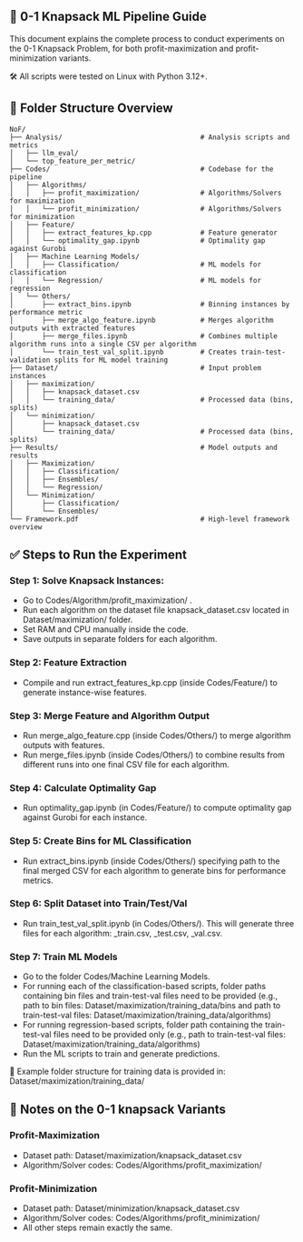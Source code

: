 
<!-- 1. For 0-1 knapsack (profit-maximization):
- Under folder 'Algorithm/profit_maximization', the algorithm/solver codes are present that need to be run.
- Under folder 'Dataset/maximization', the knapsack_dataset.csv contains the instances that is to be solved by the algorithms.
- Go to 'Algorithm/profit_maximization' to run each algorithm on 'Dataset/maximization/knapsack_dataset.csv'. You need to specify the RAM and CPU in the codebase, manually.
- Save outputs in separate folders for each algorithm.
- Run extract_features_kp.cpp in 'Codes/Feature' to generate instance features.
- Run merge_algo_feature.cpp in 'Codes/Others' to combine features with algorithm outputs.
- Run merge_files.ipynb in 'Codes/Others' to merge all outputs per algorithm.
- Run optimality_gap.ipynb in 'Codes/Feature' to calculate the optimality gap for each instance compared to gurobi. At the end there should be one file per algorithm.
- To extract bins for each performance metric per algorithm, run extract_bins.ipynb specifying the path to the final merged csv file for each algorithm.
- To divide train-test-validation dataset, run train_test_val_split.ipynb in 'Codes/Others' folders. This will generate 3 files (_train, _test, _val . csvs) per algorithm.
- The demo of the folder structure required can be found in 'Dataset/maximization/training_data' folder.
- Lastly, to run the ML models, got to the 'Machine Learning Models'. Two folder paths need to be specified; one containing the bins per algorithm ('Dataset/maximization/training_data/bins)' and another containing the train-tes-val files per algorithm ('Dataset/maximization/training_data/algorithms').


2. For 0-1 knapsack (profit-minimization):
- To run the algorithms for this variant, go to folder 'Algorithm/profit_minimization'. And, for dataset, refer to knapsack_dataset.csv under the folder 'Dataset/minimization'.
- The rest of the steps for preparing the dataset and training the models are same as the profit-maximization variant.


The above process should be enough to generate the fuinal results. -->
## 📘 0-1 Knapsack ML Pipeline Guide

This document explains the complete process to conduct experiments on the 0-1 Knapsack Problem, for both profit-maximization and profit-minimization variants. 

🛠️ All scripts were tested on Linux with Python 3.12+.
## 📂 Folder Structure Overview
```
NoF/
├── Analysis/                                  # Analysis scripts and metrics
│   ├── llm_eval/
│   └── top_feature_per_metric/
├── Codes/                                     # Codebase for the pipeline
│   ├── Algorithms/
│   │   ├── profit_maximization/               # Algorithms/Solvers for maximization
│   │   └── profit_minimization/               # Algorithms/Solvers for minimization
│   ├── Feature/
│   │   ├── extract_features_kp.cpp            # Feature generator
│   │   └── optimality_gap.ipynb               # Optimality gap against Gurobi
│   ├── Machine Learning Models/
│   │   ├── Classification/                    # ML models for classification
│   │   └── Regression/                        # ML models for regression
│   └── Others/
│       ├── extract_bins.ipynb                 # Binning instances by performance metric
│       ├── merge_algo_feature.ipynb           # Merges algorithm outputs with extracted features
│       ├── merge_files.ipynb                  # Combines multiple algorithm runs into a single CSV per algorithm
│       └── train_test_val_split.ipynb         # Creates train-test-validation splits for ML model training
├── Dataset/                                   # Input problem instances
│   ├── maximization/
│   │   ├── knapsack_dataset.csv
│   │   └── training_data/                     # Processed data (bins, splits)
│   └── minimization/
│       ├── knapsack_dataset.csv
│       └── training_data/                     # Processed data (bins, splits)
├── Results/                                   # Model outputs and results
│   ├── Maximization/
│   │   ├── Classification/
│   │   ├── Ensembles/
│   │   └── Regression/
│   └── Minimization/
│       ├── Classification/
│       └── Ensembles/
└── Framework.pdf                              # High-level framework overview
```

## ✅ Steps to Run the Experiment
### Step 1: Solve Knapsack Instances:
- Go to Codes/Algorithm/profit_maximization/ .
- Run each algorithm on the dataset file knapsack_dataset.csv located in Dataset/maximization/ folder.
- Set RAM and CPU manually inside the code.
- Save outputs in separate folders for each algorithm.

### Step 2: Feature Extraction
- Compile and run extract_features_kp.cpp (inside Codes/Feature/) to generate instance-wise features.

### Step 3: Merge Feature and Algorithm Output
- Run merge_algo_feature.cpp (inside Codes/Others/) to merge algorithm outputs with features.
- Run merge_files.ipynb (inside Codes/Others/) to combine results from different runs into one final CSV file for each algorithm.

### Step 4: Calculate Optimality Gap
- Run optimality_gap.ipynb (in Codes/Feature/) to compute optimality gap against Gurobi for each instance.

### Step 5: Create Bins for ML Classification
- Run extract_bins.ipynb (inside Codes/Others/) specifying path to the final merged CSV for each algorithm to generate bins for performance metrics. 

### Step 6: Split Dataset into Train/Test/Val
- Run train_test_val_split.ipynb (in Codes/Others/). This will generate three files for each algorithm: _train.csv, _test.csv, _val.csv.

### Step 7: Train ML Models
- Go to the folder Codes/Machine Learning Models.
- For running each of the classification-based scripts, folder paths containing bin files and train-test-val files need to be provided (e.g., path to bin files: Dataset/maximization/training_data/bins and path to train-test-val files: Dataset/maximization/training_data/algorithms)
- For running regression-based scripts, folder path containing the train-test-val files need to be provided only (e.g., path to train-test-val files: Dataset/maximization/training_data/algorithms)
- Run the ML scripts to train and generate predictions.

📂 Example folder structure for training data is provided in: Dataset/maximization/training_data/ 

## 📌 Notes on the 0-1 knapsack Variants

### Profit-Maximization
- Dataset path: Dataset/maximization/knapsack_dataset.csv
- Algorithm/Solver codes: Codes/Algorithms/profit_maximization/

### Profit-Minimization
- Dataset path: Dataset/minimization/knapsack_dataset.csv
- Algorithm/Solver codes: Codes/Algorithms/profit_minimization/
- All other steps remain exactly the same.